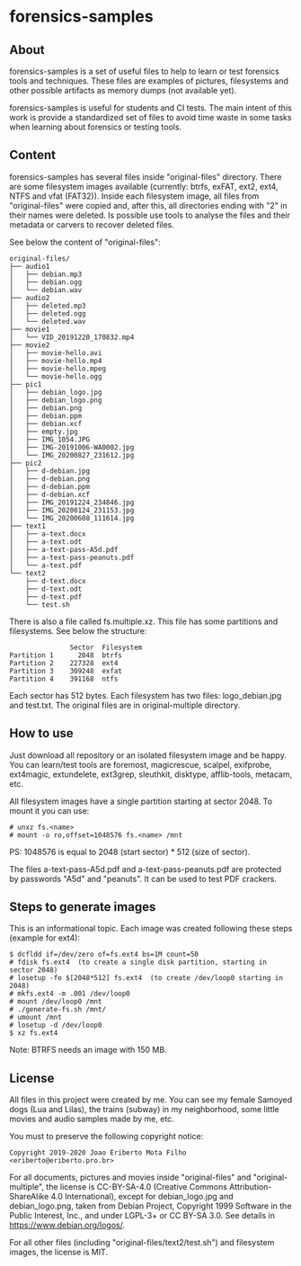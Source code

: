 # forensics-samples

## About

forensics-samples is a set of useful files to help to learn or test forensics
tools and techniques. These files are examples of pictures, filesystems and
other possible artifacts as memory dumps (not available yet).

forensics-samples is useful for students and CI tests. The main intent of this
work is provide a standardized set of files to avoid time waste in some tasks
when learning about forensics or testing tools.

## Content

forensics-samples has several files inside "original-files" directory. There
are some filesystem images available (currently: btrfs, exFAT, ext2, ext4,
NTFS and vfat (FAT32)). Inside each filesystem image, all files from
"original-files" were copied and, after this, all directories ending with
"2" in their names were deleted. Is possible use tools to analyse the files
and their metadata or carvers to recover deleted files.

See below the content of "original-files":

    original-files/
    ├── audio1
    │   ├── debian.mp3
    │   ├── debian.ogg
    │   └── debian.wav
    ├── audio2
    │   ├── deleted.mp3
    │   ├── deleted.ogg
    │   └── deleted.wav
    ├── movie1
    │   └── VID_20191220_170832.mp4
    ├── movie2
    │   ├── movie-hello.avi
    │   ├── movie-hello.mp4
    │   ├── movie-hello.mpeg
    │   └── movie-hello.ogg
    ├── pic1
    │   ├── debian_logo.jpg
    │   ├── debian_logo.png
    │   ├── debian.png
    │   ├── debian.ppm
    │   ├── debian.xcf
    │   ├── empty.jpg
    │   ├── IMG_1054.JPG
    │   ├── IMG-20191006-WA0002.jpg
    │   └── IMG_20200827_231612.jpg
    ├── pic2
    │   ├── d-debian.jpg
    │   ├── d-debian.png
    │   ├── d-debian.ppm
    │   ├── d-debian.xcf
    │   ├── IMG_20191224_234846.jpg
    │   ├── IMG_20200124_231153.jpg
    │   └── IMG_20200608_111614.jpg
    ├── text1
    │   ├── a-text.docx
    │   ├── a-text.odt
    │   ├── a-text-pass-A5d.pdf
    │   ├── a-text-pass-peanuts.pdf
    │   └── a-text.pdf
    └── text2
        ├── d-text.docx
        ├── d-text.odt
        ├── d-text.pdf
        └── test.sh

There is also a file called fs.multiple.xz. This file has some partitions and
filesystems. See below the structure:

                   Sector  Filesystem
    Partition 1      2048  btrfs
    Partition 2    227328  ext4
    Partition 3    309248  exfat
    Partition 4    391168  ntfs

Each sector has 512 bytes. Each filesystem has two files: logo_debian.jpg and
test.txt. The original files are in original-multiple directory.

## How to use

Just download all repository or an isolated filesystem image and be happy.
You can learn/test tools are foremost, magicrescue, scalpel, exifprobe,
ext4magic, extundelete, ext3grep, sleuthkit, disktype, afflib-tools,
metacam, etc.

All filesystem images have a single partition starting at sector 2048. To
mount it you can use:

    # unxz fs.<name>
    # mount -o ro,offset=1048576 fs.<name> /mnt

PS: 1048576 is equal to 2048 (start sector) * 512 (size of sector).

The files a-text-pass-A5d.pdf and a-text-pass-peanuts.pdf are protected by
passwords "A5d" and "peanuts". It can be used to test PDF crackers.

## Steps to generate images

This is an informational topic. Each image was created following these steps
(example for ext4):

    $ dcfldd if=/dev/zero of=fs.ext4 bs=1M count=50
    # fdisk fs.ext4  (to create a single disk partition, starting in sector 2048)
    # losetup -fo $[2048*512] fs.ext4  (to create /dev/loop0 starting in 2048)
    # mkfs.ext4 -m .001 /dev/loop0
    # mount /dev/loop0 /mnt
    # ./generate-fs.sh /mnt/
    # umount /mnt
    # losetup -d /dev/loop0
    $ xz fs.ext4

Note: BTRFS needs an image with 150 MB.

## License

All files in this project were created by me. You can see my female Samoyed
dogs (Lua and Lilas), the trains (subway) in my neighborhood, some little
movies and audio samples made by me, etc.

You must to preserve the following copyright notice:

    Copyright 2019-2020 Joao Eriberto Mota Filho <eriberto@eriberto.pro.br>

For all documents, pictures and movies inside "original-files" and
"original-multiple", the license is CC-BY-SA-4.0 (Creative Commons
Attribution-ShareAlike 4.0 International), except for debian_logo.jpg and
debian_logo.png, taken from Debian Project, Copyright 1999 Software in the
Public Interest, Inc., and under LGPL-3+ or CC BY-SA 3.0. See details in
https://www.debian.org/logos/.

For all other files (including "original-files/text2/test.sh") and filesystem
images, the license is MIT.
